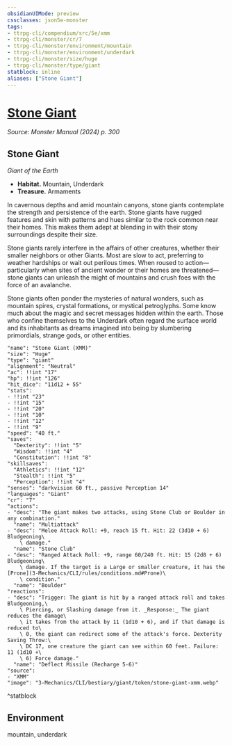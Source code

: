 ```yaml
---
obsidianUIMode: preview
cssclasses: json5e-monster
tags:
- ttrpg-cli/compendium/src/5e/xmm
- ttrpg-cli/monster/cr/7
- ttrpg-cli/monster/environment/mountain
- ttrpg-cli/monster/environment/underdark
- ttrpg-cli/monster/size/huge
- ttrpg-cli/monster/type/giant
statblock: inline
aliases: ["Stone Giant"]
---
```

# [Stone Giant](3-Mechanics\CLI\bestiary\giant/stone-giant-xmm.md)
*Source: Monster Manual (2024) p. 300*  

## Stone Giant

*Giant of the Earth*

- **Habitat.** Mountain, Underdark  
- **Treasure.** Armaments  

In cavernous depths and amid mountain canyons, stone giants contemplate the strength and persistence of the earth. Stone giants have rugged features and skin with patterns and hues similar to the rock common near their homes. This makes them adept at blending in with their stony surroundings despite their size.

Stone giants rarely interfere in the affairs of other creatures, whether their smaller neighbors or other Giants. Most are slow to act, preferring to weather hardships or wait out perilous times. When roused to action—particularly when sites of ancient wonder or their homes are threatened—stone giants can unleash the might of mountains and crush foes with the force of an avalanche.

Stone giants often ponder the mysteries of natural wonders, such as mountain spires, crystal formations, or mystical petroglyphs. Some know much about the magic and secret messages hidden within the earth. Those who confine themselves to the Underdark often regard the surface world and its inhabitants as dreams imagined into being by slumbering primordials, strange gods, or other entities.

```statblock
"name": "Stone Giant (XMM)"
"size": "Huge"
"type": "giant"
"alignment": "Neutral"
"ac": !!int "17"
"hp": !!int "126"
"hit_dice": "11d12 + 55"
"stats":
- !!int "23"
- !!int "15"
- !!int "20"
- !!int "10"
- !!int "12"
- !!int "9"
"speed": "40 ft."
"saves":
  "Dexterity": !!int "5"
  "Wisdom": !!int "4"
  "Constitution": !!int "8"
"skillsaves":
  "Athletics": !!int "12"
  "Stealth": !!int "5"
  "Perception": !!int "4"
"senses": "darkvision 60 ft., passive Perception 14"
"languages": "Giant"
"cr": "7"
"actions":
- "desc": "The giant makes two attacks, using Stone Club or Boulder in any combination."
  "name": "Multiattack"
- "desc": "Melee Attack Roll: +9, reach 15 ft. Hit: 22 (3d10 + 6) Bludgeoning\
    \ damage."
  "name": "Stone Club"
- "desc": "Ranged Attack Roll: +9, range 60/240 ft. Hit: 15 (2d8 + 6) Bludgeoning\
    \ damage. If the target is a Large or smaller creature, it has the [Prone](3-Mechanics/CLI/rules/conditions.md#Prone)\
    \ condition."
  "name": "Boulder"
"reactions":
- "desc": "Trigger: The giant is hit by a ranged attack roll and takes Bludgeoning,\
    \ Piercing, or Slashing damage from it. _Response:_ The giant reduces the damage\
    \ it takes from the attack by 11 (1d10 + 6), and if that damage is reduced to\
    \ 0, the giant can redirect some of the attack's force. Dexterity Saving Throw:\
    \ DC 17, one creature the giant can see within 60 feet. Failure: 11 (1d10 +\
    \ 6) Force damage."
  "name": "Deflect Missile (Recharge 5-6)"
"source":
- "XMM"
"image": "3-Mechanics/CLI/bestiary/giant/token/stone-giant-xmm.webp"
```
^statblock

## Environment

mountain, underdark